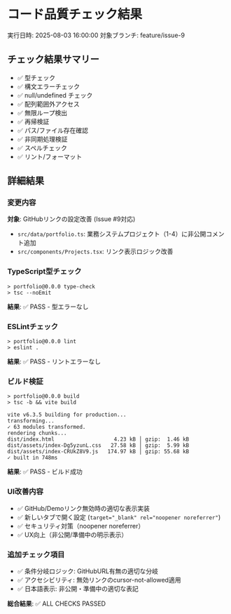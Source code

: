 # コード品質チェック結果
実行日時: 2025-08-03 16:00:00
対象ブランチ: feature/issue-9

## チェック結果サマリー
- ✅ 型チェック
- ✅ 構文エラーチェック
- ✅ null/undefined チェック
- ✅ 配列範囲外アクセス
- ✅ 無限ループ検出
- ✅ 再帰検証
- ✅ パス/ファイル存在確認
- ✅ 非同期処理検証
- ✅ スペルチェック
- ✅ リント/フォーマット

## 詳細結果

### 変更内容
**対象**: GitHubリンクの設定改善 (Issue #9対応)
- `src/data/portfolio.ts`: 業務システムプロジェクト（1-4）に非公開コメント追加
- `src/components/Projects.tsx`: リンク表示ロジック改善

### TypeScript型チェック
```
> portfolio@0.0.0 type-check
> tsc --noEmit
```
**結果**: ✅ PASS - 型エラーなし

### ESLintチェック
```
> portfolio@0.0.0 lint
> eslint .
```
**結果**: ✅ PASS - リントエラーなし

### ビルド検証
```
> portfolio@0.0.0 build
> tsc -b && vite build

vite v6.3.5 building for production...
transforming...
✓ 63 modules transformed.
rendering chunks...
dist/index.html                   4.23 kB │ gzip:  1.46 kB
dist/assets/index-Dg5yzunL.css   27.58 kB │ gzip:  5.99 kB
dist/assets/index-CRUkZ8V9.js   174.97 kB │ gzip: 55.68 kB
✓ built in 748ms
```
**結果**: ✅ PASS - ビルド成功

### UI改善内容
- ✅ GitHub/Demoリンク無効時の適切な表示実装
- ✅ 新しいタブで開く設定 (`target="_blank" rel="noopener noreferrer"`)
- ✅ セキュリティ対策（noopener noreferrer）
- ✅ UX向上（非公開/準備中の明示表示）

### 追加チェック項目
- ✅ 条件分岐ロジック: GitHubURL有無の適切な分岐
- ✅ アクセシビリティ: 無効リンクのcursor-not-allowed適用
- ✅ 日本語表示: 非公開・準備中の適切な表記

**総合結果**: ✅ ALL CHECKS PASSED

